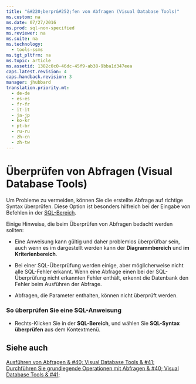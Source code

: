 ```yaml
---
title: "&#220;berpr&#252;fen von Abfragen (Visual Database Tools)"
ms.custom: na
ms.date: 07/27/2016
ms.prod: sql-non-specified
ms.reviewer: na
ms.suite: na
ms.technology: 
  - tools-ssms
ms.tgt_pltfrm: na
ms.topic: article
ms.assetid: 1382c0c0-46dc-45f9-ab38-9bba1d347eea
caps.latest.revision: 4
caps.handback.revision: 3
manager: jhubbard
translation.priority.mt: 
  - de-de
  - es-es
  - fr-fr
  - it-it
  - ja-jp
  - ko-kr
  - pt-br
  - ru-ru
  - zh-cn
  - zh-tw
---
```

# &#220;berpr&#252;fen von Abfragen (Visual Database Tools)
Um Probleme zu vermeiden, können Sie die erstellte Abfrage auf richtige Syntax überprüfen. Diese Option ist besonders hilfreich bei der Eingabe von Befehlen in der [SQL-Bereich](../content/SQL-Pane--Visual-Database-Tools-.md).  
  
Einige Hinweise, die beim Überprüfen von Abfragen bedacht werden sollten:  
  
-   Eine Anweisung kann gültig und daher problemlos überprüfbar sein, auch wenn es im dargestellt werden kann der **Diagrammbereich** und **im Kriterienbereich**.  
  
-   Bei einer SQL-Überprüfung werden einige, aber möglicherweise nicht alle SQL-Fehler erkannt. Wenn eine Abfrage einen bei der SQL-Überprüfung nicht erkannten Fehler enthält, erkennt die Datenbank den Fehler beim Ausführen der Abfrage.  
  
-   Abfragen, die Parameter enthalten, können nicht überprüft werden.  
  
### So überprüfen Sie eine SQL-Anweisung  
  
-   Rechts\-Klicken Sie in der **SQL-Bereich**, und wählen Sie **SQL-Syntax überprüfen** aus dem Kontextmenü.  
  
## Siehe auch  
[Ausführen von Abfragen & #40; Visual Database Tools & #41;](../content/Run-Queries--Visual-Database-Tools-.md)  
[Durchführen Sie grundlegende Operationen mit Abfragen & #40; Visual Database Tools & #41;](../content/Perform-Basic-Operations-with-Queries--Visual-Database-Tools-.md)  
  
